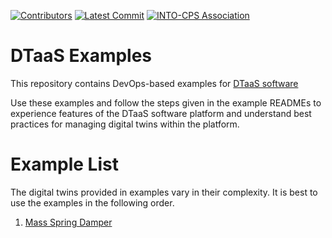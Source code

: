 [![Contributors](https://img.shields.io/github/contributors/INTO-CPS-Association/DTaaS-Examples)](https://github.com/INTO-CPS-Association/DTaaS-Examples/graphs/contributors)
[![Latest Commit](https://img.shields.io/github/last-commit/INTO-CPS-Association/DTaaS-Examples)](https://github.com/INTO-CPS-Association/DTaaS-Examples/commits/main)
[![INTO-CPS Association](https://img.shields.io/badge/INTO_CPS_Association-white)](https://into-cps.org/)

# DTaaS Examples

This repository contains DevOps-based examples for
[DTaaS software](https://github.com/into-cps-association/DTaaS)

Use these examples and follow the steps given in the example READMEs
to experience features of the DTaaS software platform and understand
best practices for managing digital twins within the platform.

# Example List

The digital twins provided in examples vary in their complexity. It is best
to use the examples in the following order.

1. [Mass Spring Damper](./digital_twins/mass-spring-damper/README.md)

